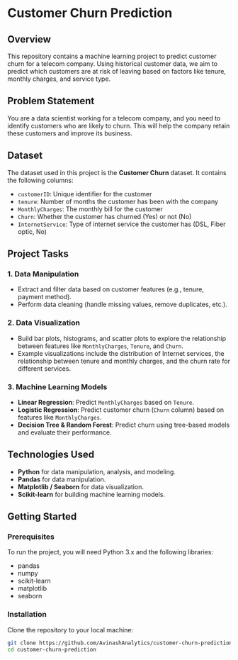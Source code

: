# Customer Churn Prediction

## Overview

This repository contains a machine learning project to predict customer churn for a telecom company. Using historical customer data, we aim to predict which customers are at risk of leaving based on factors like tenure, monthly charges, and service type.

## Problem Statement

You are a data scientist working for a telecom company, and you need to identify customers who are likely to churn. This will help the company retain these customers and improve its business.

## Dataset

The dataset used in this project is the **Customer Churn** dataset. It contains the following columns:

- `customerID`: Unique identifier for the customer
- `tenure`: Number of months the customer has been with the company
- `MonthlyCharges`: The monthly bill for the customer
- `Churn`: Whether the customer has churned (Yes) or not (No)
- `InternetService`: Type of internet service the customer has (DSL, Fiber optic, No)

## Project Tasks

### 1. Data Manipulation

- Extract and filter data based on customer features (e.g., tenure, payment method).
- Perform data cleaning (handle missing values, remove duplicates, etc.).

### 2. Data Visualization

- Build bar plots, histograms, and scatter plots to explore the relationship between features like `MonthlyCharges`, `Tenure`, and `Churn`.
- Example visualizations include the distribution of Internet services, the relationship between tenure and monthly charges, and the churn rate for different services.

### 3. Machine Learning Models

- **Linear Regression**: Predict `MonthlyCharges` based on `Tenure`.
- **Logistic Regression**: Predict customer churn (`Churn` column) based on features like `MonthlyCharges`.
- **Decision Tree & Random Forest**: Predict churn using tree-based models and evaluate their performance.

## Technologies Used

- **Python** for data manipulation, analysis, and modeling.
- **Pandas** for data manipulation.
- **Matplotlib / Seaborn** for data visualization.
- **Scikit-learn** for building machine learning models.

## Getting Started

### Prerequisites

To run the project, you will need Python 3.x and the following libraries:

- pandas
- numpy
- scikit-learn
- matplotlib
- seaborn

### Installation

Clone the repository to your local machine:

```bash
git clone https://github.com/AvinashAnalytics/customer-churn-prediction.git
cd customer-churn-prediction
